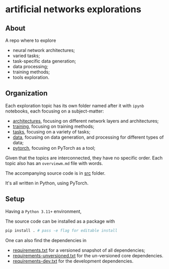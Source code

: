 # artificial networks explorations

## About
A repo where to explore
- neural network architectures;
- varied tasks;
- task-specific data generation;
- data processing;
- training methods;
- tools exploration.

## Organization

Each exploration topic has its own folder named after it with `ipynb` notebooks, each focusing on a subject-matter:
- [architectures](notebooks/architectures), focusing on different network layers and architectures;
- [training](notebooks/training), focusing on training methods;
- [tasks](notebooks/tasks), focusing on a variety of tasks;
- [data](notebooks/data), focusing on data generation, and processing for different types of data;
- [pytorch](notebooks/pytorch), focusing on PyTorch as a tool;

Given that the topics are interconnected, they have no specific order. Each topic also has an `overviewm.md` file with words.

The accompanying source code is in [src](src) folder.

It's all written in Python, using PyTorch.

## Setup

Having a `Python 3.11+` environment, 

The source code can be installed as a package with
```bash
pip install . # pass -e flag for editable install
```

One can also find the dependencies in
- [requirements.txt](requirements.txt) for a versioned snapshot of all dependencies;
- [requirements-unversioned.txt](requirements-unversioned.txt) for the un-versioned core dependencies.
- [requirements-dev.txt](requirements-dev.txt) for the development dependencies.


